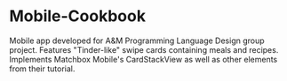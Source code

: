 # Mobile-Cookbook
Mobile app developed for A&amp;M Programming Language Design group project. Features "Tinder-like" swipe cards containing meals and recipes. Implements Matchbox Mobile's CardStackView as well as other elements from their tutorial.
